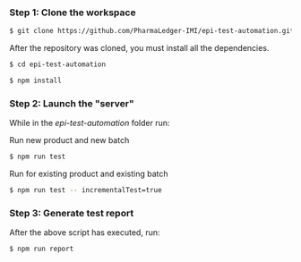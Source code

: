 ### Step 1: Clone the workspace

```sh
$ git clone https://github.com/PharmaLedger-IMI/epi-test-automation.git
```

After the repository was cloned, you must install all the dependencies.

```sh
$ cd epi-test-automation

$ npm install
```

### Step 2: Launch the "server"

While in the *epi-test-automation* folder run:

Run new product and new batch
```sh
$ npm run test
```
Run for existing product and existing batch
```sh
$ npm run test -- incrementalTest=true 
```

### Step 3: Generate test report

After the above script has executed, run:

```sh
$ npm run report
```